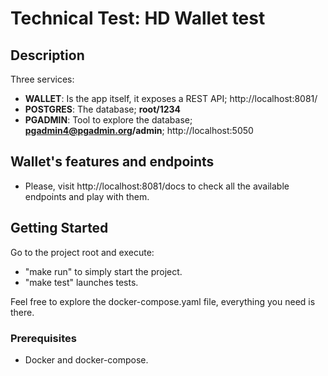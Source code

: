 # Technical Test: HD Wallet test

## Description

Three services:
- __WALLET__: Is the app itself, it exposes a REST API; http://localhost:8081/
- __POSTGRES__: The database; **root/1234**
- __PGADMIN__: Tool to explore the database; **pgadmin4@pgadmin.org/admin**;  http://localhost:5050

## Wallet's features and endpoints

- Please, visit http://localhost:8081/docs to check all the available endpoints and play with them.

## Getting Started

Go to the project root and execute:
- "make run" to simply start the project.
- "make test" launches tests.

Feel free to explore the docker-compose.yaml file, everything you need is there.


### Prerequisites

- Docker and docker-compose.



